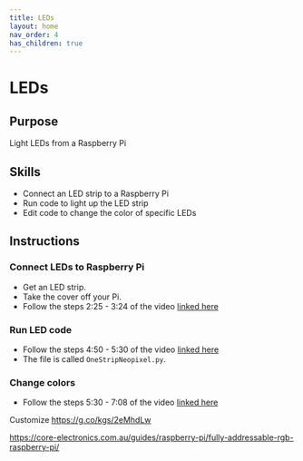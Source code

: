```yaml
---
title: LEDs
layout: home
nav_order: 4
has_children: true
---
```


# LEDs

## Purpose
Light LEDs from a Raspberry Pi

## Skills
- Connect an LED strip to a Raspberry Pi
- Run code to light up the LED strip
- Edit code to change the color of specific LEDs

## Instructions

### Connect LEDs to Raspberry Pi
- Get an LED strip.
- Take the cover off your Pi.
- Follow the steps 2:25 - 3:24 of the video [linked here](https://www.youtube.com/watch?v=aNlaj1r7NKc&start=145&end=204)

### Run LED code
- Follow the steps 4:50 - 5:30 of the video [linked here](https://www.youtube.com/watch?v=aNlaj1r7NKc&start=290&end=330)
- The file is called `OneStripNeopixel.py`.

### Change colors
- Follow the steps 5:30 - 7:08 of the video [linked here](https://www.youtube.com/watch?v=aNlaj1r7NKc&start=330&end=428)



Customize
https://g.co/kgs/2eMhdLw

https://core-electronics.com.au/guides/raspberry-pi/fully-addressable-rgb-raspberry-pi/
